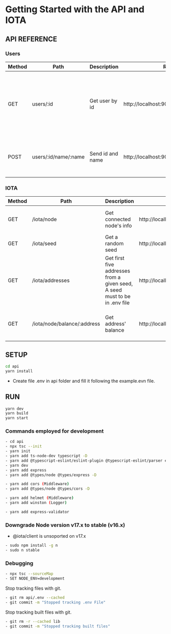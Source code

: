 # Getting Started with the API and IOTA

## API REFERENCE

### Users

| Method | Path                 | Description      | Resource URL                                   | Parameters               | Response                                                                       |
| ------ | -------------------- | ---------------- | ---------------------------------------------- | ------------------------ | ------------------------------------------------------------------------------ |
| GET    | users/:id            | Get user by id   | http://localhost:9000/api/users/:id            | id: number               | JSON object with the user's id and name found or Error message in JSON format. |
| POST   | users/:id/name/:name | Send id and name | http://localhost:9000/api/users/:id/name/:name | id: number, name: string | JSON object with the user's id and name.                                       |

### IOTA

| Method | Path                        | Description                                                                | Resource URL                                    | Parameters                                   | Response                             |
| ------ | --------------------------- | -------------------------------------------------------------------------- | ----------------------------------------------- | -------------------------------------------- | ------------------------------------ |
| GET    | /iota/node                  | Get connected node's info                                                  | http://localhost:9000/api/iota/node             | None                                         | Node's info in JSON format.          |
| GET    | /iota/seed                  | Get a random seed                                                          | http://localhost:9000/api/iota/seed             | None                                         | seed in JSON format.                 |
| GET    | /iota/addresses             | Get first five addresses from a given seed, A seed must to be in .env file | http://localhost:9000/api/iota/addresses        | None                                         | Five address objects in JSON format. |
| GET    | /iota/node/balance/:address | Get address' balance                                                       | http://localhost:9000/api/iota/balance/:address | address: Chrysalis address (bech32 standard) | Address' balance in JSON format.     |

## SETUP

```sh
cd api
yarn install
```

- Create file .env in api folder and fill it following the example.evn file.

## RUN

```sh
yarn dev
yarn build
yarn start
```

### Commands employed for development

```sh
- cd api
- npx tsc --init
- yarn init
- yarn add ts-node-dev typescript -D
- yarn add @typescript-eslint/eslint-plugin @typescript-eslint/parser eslint eslint-config-prettier eslint-plugin-prettier prettier --dev
- yarn dev
- yarn add express
- yarn add @types/node @types/express -D

- yarn add cors (Middleware)
- yarn add @types/node @types/cors -D

- yarn add helmet (Middleware)
- yarn add winston (Logger)

- yarn add express-validator
```

### Downgrade Node version v17.x to stable (v16.x)

- @iota/client is unsoported on v17.x

```sh
- sudo npm install -g n
- sudo n stable
```

### Debugging

```sh
- npx tsc --sourceMap
- SET NODE_ENV=development
```

Stop tracking files with git.

```sh
- git rm api/.env --cached
- git commit -m "Stopped tracking .env File"
```

Stop tracking built files with git.

```sh
- git rm -r --cached lib
- git commit -m "Stopped tracking built files"
```
